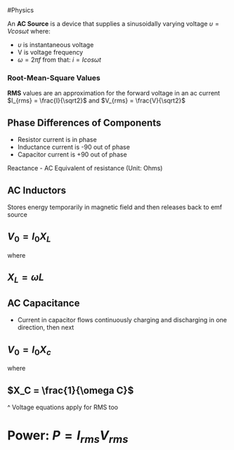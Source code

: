 #Physics 

An **AC Source** is a device that supplies a sinusoidally varying voltage $\upsilon = Vcos \omega t$
where:
- $\upsilon$ is instantaneous voltage
- V is voltage frequency
- $\omega =2 \pi f$
from that: $i = Icos\omega t$

### Root-Mean-Square Values
**RMS** values are an approximation for the forward voltage in an ac current
$I_{rms} = \frac{I}{\sqrt2}$ and $V_{rms} = \frac{V}{\sqrt2}$  

## Phase Differences of Components
- Resistor current is in phase
- Inductance current is -90 out of phase
- Capacitor current is +90 out of phase

Reactance - AC Equivalent of resistance (Unit: Ohms)

## AC Inductors
Stores energy temporarily in magnetic field and then releases back to emf source
## $V_0 = I_0X_L$
where
## $X_L = \omega L$

## AC Capacitance
- Current in capacitor flows continuously charging and discharging in one direction, then next
## $V_0 = I_0 X_c$
where
## $X_C = \frac{1}{\omega C}$

^ Voltage equations apply for RMS too

# Power: $P = I_{rms}V_{rms}$
